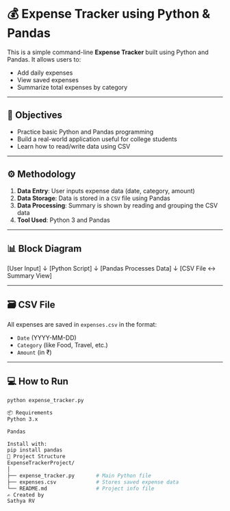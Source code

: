 # 💰 Expense Tracker using Python & Pandas

This is a simple command-line **Expense Tracker** built using Python and Pandas. It allows users to:
- Add daily expenses
- View saved expenses
- Summarize total expenses by category

---

## 📌 Objectives

- Practice basic Python and Pandas programming
- Build a real-world application useful for college students
- Learn how to read/write data using CSV

---

## ⚙️ Methodology

1. **Data Entry**: User inputs expense data (date, category, amount)
2. **Data Storage**: Data is stored in a `CSV` file using Pandas
3. **Data Processing**: Summary is shown by reading and grouping the CSV data
4. **Tool Used**: Python 3 and Pandas

---

## 📊 Block Diagram

[User Input]
↓
[Python Script]
↓
[Pandas Processes Data]
↓
[CSV File ↔ Summary View]

---

## 🗃 CSV File

All expenses are saved in `expenses.csv` in the format:
- `Date` (YYYY-MM-DD)
- `Category` (like Food, Travel, etc.)
- `Amount` (in ₹)

---

## 💻 How to Run

```bash
python expense_tracker.py

📦 Requirements
Python 3.x

Pandas

Install with:
pip install pandas
📁 Project Structure
ExpenseTrackerProject/
│
├── expense_tracker.py       # Main Python file
├── expenses.csv             # Stores saved expense data
└── README.md                # Project info file
✍️ Created by
Sathya RV
